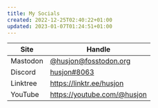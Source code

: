 ```yaml
---
title: My Socials
created: 2022-12-25T02:40:22+01:00
updated: 2023-01-07T01:24:51+01:00
---
```


| Site     | Handle                                                         |
| -------- | -------------------------------------------------------------- |
| Mastodon | [@husjon@fosstodon.org](https://fosstodon.org/@husjon)         |
| Discord  | [husjon#8063](https://discordapp.com/users/143080139499110400) |
| Linktree | https://linktr.ee/husjon                                       |
| YouTube  | https://youtube.com/@husjon                                    | 
